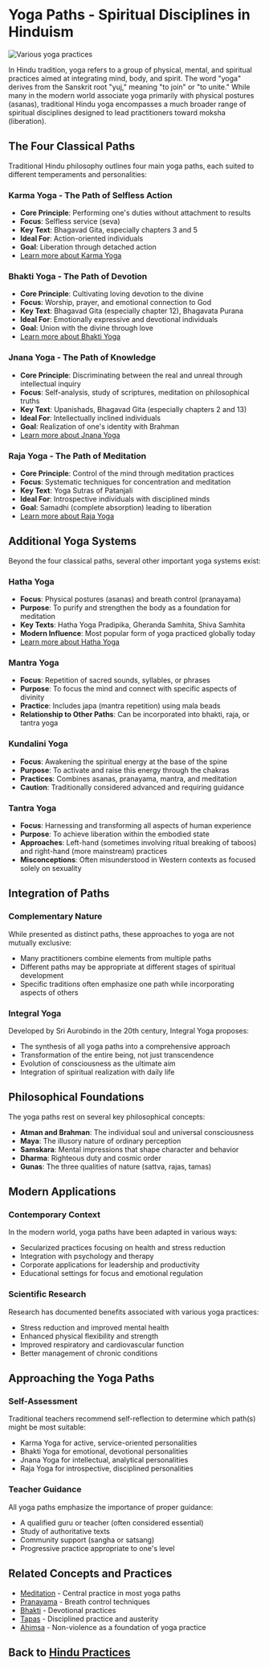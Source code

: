 # Yoga Paths - Spiritual Disciplines in Hinduism

![Various yoga practices](yoga_paths_illustration.jpg)

In Hindu tradition, yoga refers to a group of physical, mental, and spiritual practices aimed at integrating mind, body, and spirit. The word "yoga" derives from the Sanskrit root "yuj," meaning "to join" or "to unite." While many in the modern world associate yoga primarily with physical postures (asanas), traditional Hindu yoga encompasses a much broader range of spiritual disciplines designed to lead practitioners toward moksha (liberation).

## The Four Classical Paths

Traditional Hindu philosophy outlines four main yoga paths, each suited to different temperaments and personalities:

### Karma Yoga - The Path of Selfless Action

- **Core Principle**: Performing one's duties without attachment to results
- **Focus**: Selfless service (seva)
- **Key Text**: Bhagavad Gita, especially chapters 3 and 5
- **Ideal For**: Action-oriented individuals
- **Goal**: Liberation through detached action
- [Learn more about Karma Yoga](./karma_yoga.md)

### Bhakti Yoga - The Path of Devotion

- **Core Principle**: Cultivating loving devotion to the divine
- **Focus**: Worship, prayer, and emotional connection to God
- **Key Text**: Bhagavad Gita (especially chapter 12), Bhagavata Purana
- **Ideal For**: Emotionally expressive and devotional individuals
- **Goal**: Union with the divine through love
- [Learn more about Bhakti Yoga](./bhakti_yoga.md)

### Jnana Yoga - The Path of Knowledge

- **Core Principle**: Discriminating between the real and unreal through intellectual inquiry
- **Focus**: Self-analysis, study of scriptures, meditation on philosophical truths
- **Key Text**: Upanishads, Bhagavad Gita (especially chapters 2 and 13)
- **Ideal For**: Intellectually inclined individuals
- **Goal**: Realization of one's identity with Brahman
- [Learn more about Jnana Yoga](./jnana_yoga.md)

### Raja Yoga - The Path of Meditation

- **Core Principle**: Control of the mind through meditation practices
- **Focus**: Systematic techniques for concentration and meditation
- **Key Text**: Yoga Sutras of Patanjali
- **Ideal For**: Introspective individuals with disciplined minds
- **Goal**: Samadhi (complete absorption) leading to liberation
- [Learn more about Raja Yoga](./raja_yoga.md)

## Additional Yoga Systems

Beyond the four classical paths, several other important yoga systems exist:

### Hatha Yoga

- **Focus**: Physical postures (asanas) and breath control (pranayama)
- **Purpose**: To purify and strengthen the body as a foundation for meditation
- **Key Texts**: Hatha Yoga Pradipika, Gheranda Samhita, Shiva Samhita
- **Modern Influence**: Most popular form of yoga practiced globally today
- [Learn more about Hatha Yoga](./hatha_yoga.md)

### Mantra Yoga

- **Focus**: Repetition of sacred sounds, syllables, or phrases
- **Purpose**: To focus the mind and connect with specific aspects of divinity
- **Practice**: Includes japa (mantra repetition) using mala beads
- **Relationship to Other Paths**: Can be incorporated into bhakti, raja, or tantra yoga

### Kundalini Yoga

- **Focus**: Awakening the spiritual energy at the base of the spine
- **Purpose**: To activate and raise this energy through the chakras
- **Practices**: Combines asanas, pranayama, mantra, and meditation
- **Caution**: Traditionally considered advanced and requiring guidance

### Tantra Yoga

- **Focus**: Harnessing and transforming all aspects of human experience
- **Purpose**: To achieve liberation within the embodied state
- **Approaches**: Left-hand (sometimes involving ritual breaking of taboos) and right-hand (more mainstream) practices
- **Misconceptions**: Often misunderstood in Western contexts as focused solely on sexuality

## Integration of Paths

### Complementary Nature

While presented as distinct paths, these approaches to yoga are not mutually exclusive:

- Many practitioners combine elements from multiple paths
- Different paths may be appropriate at different stages of spiritual development
- Specific traditions often emphasize one path while incorporating aspects of others

### Integral Yoga

Developed by Sri Aurobindo in the 20th century, Integral Yoga proposes:

- The synthesis of all yoga paths into a comprehensive approach
- Transformation of the entire being, not just transcendence
- Evolution of consciousness as the ultimate aim
- Integration of spiritual realization with daily life

## Philosophical Foundations

The yoga paths rest on several key philosophical concepts:

- **Atman and Brahman**: The individual soul and universal consciousness
- **Maya**: The illusory nature of ordinary perception
- **Samskara**: Mental impressions that shape character and behavior
- **Dharma**: Righteous duty and cosmic order
- **Gunas**: The three qualities of nature (sattva, rajas, tamas)

## Modern Applications

### Contemporary Context

In the modern world, yoga paths have been adapted in various ways:

- Secularized practices focusing on health and stress reduction
- Integration with psychology and therapy
- Corporate applications for leadership and productivity
- Educational settings for focus and emotional regulation

### Scientific Research

Research has documented benefits associated with various yoga practices:

- Stress reduction and improved mental health
- Enhanced physical flexibility and strength
- Improved respiratory and cardiovascular function
- Better management of chronic conditions

## Approaching the Yoga Paths

### Self-Assessment

Traditional teachers recommend self-reflection to determine which path(s) might be most suitable:

- Karma Yoga for active, service-oriented personalities
- Bhakti Yoga for emotional, devotional personalities
- Jnana Yoga for intellectual, analytical personalities
- Raja Yoga for introspective, disciplined personalities

### Teacher Guidance

All yoga paths emphasize the importance of proper guidance:

- A qualified guru or teacher (often considered essential)
- Study of authoritative texts
- Community support (sangha or satsang)
- Progressive practice appropriate to one's level

## Related Concepts and Practices

- [Meditation](./dhyana.md) - Central practice in most yoga paths
- [Pranayama](./pranayama.md) - Breath control techniques
- [Bhakti](./bhakti.md) - Devotional practices
- [Tapas](./tapas.md) - Disciplined practice and austerity
- [Ahimsa](./ahimsa.md) - Non-violence as a foundation of yoga practice

## Back to [Hindu Practices](./README.md)

